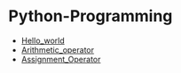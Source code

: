 # Python-Programming
- [Hello_world](https://github.com/neerajsingh116/Python-Programming/blob/master/Hello_world)
- [Arithmetic_operator](https://github.com/neerajsingh116/Python-Programming/blob/master/Arithmetic_operator)
- [Assignment_Operator](https://github.com/neerajsingh116/Python-Programming/blob/master/Assignment_Operator)
